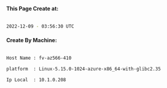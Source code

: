 
   
#### This Page Create at:

```bash

2022-12-09 - 03:56:30 UTC

```

#### Create By Machine:

```bash

Host Name : fv-az566-410

platform  : Linux-5.15.0-1024-azure-x86_64-with-glibc2.35

Ip Local  : 10.1.0.208

```

